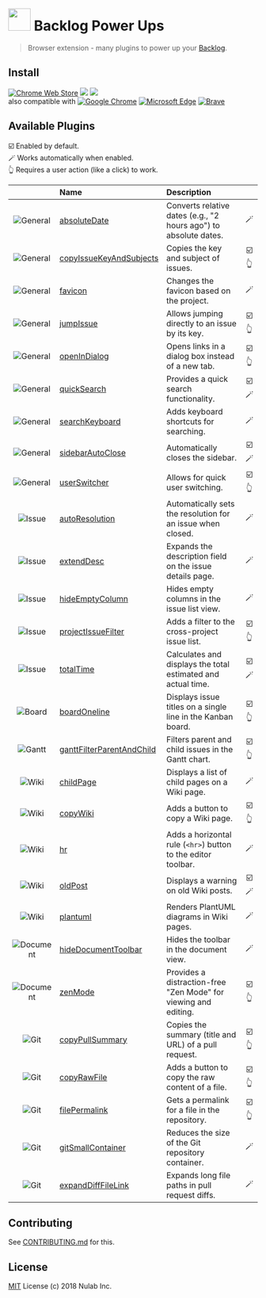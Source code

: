 # <img src="icon128.png" width="45"> Backlog Power Ups

> Browser extension - many plugins to power up your [Backlog](https://backlog.com).

## Install

[![Chrome Web Store][chrome-web-store-versions-src]][chrome-web-store-url]
[![][chrome-web-store-users-src]][chrome-web-store-url]
[![][chrome-web-store-stars-src]][chrome-web-store-url]  
also compatible with
[![Google Chrome][browser-chrome-src]][chrome-web-store-url]
[![Microsoft Edge][browser-edge-src]][chrome-web-store-url]
[![Brave][browser-brave-src]][chrome-web-store-url]

## Available Plugins

☑️ Enabled by default.  
🪄 Works automatically when enabled.  
👆 Requires a user action (like a click) to work.

|                           | Name                                                                    | Description                                                      |      |
|:-------------------------:|:------------------------------------------------------------------------|:-----------------------------------------------------------------|:----:|
|  ![General][general-src]  | [absoluteDate](plugins/absoluteDate.ts)                                 | Converts relative dates (e.g., "2 hours ago") to absolute dates. |  🪄  |
|  ![General][general-src]  | [copyIssueKeyAndSubjects](plugins/copyIssueKeyAndSubjects.ts)           | Copies the key and subject of issues.                            | ☑️👆 |
|  ![General][general-src]  | [favicon](plugins/favicon.ts)                                           | Changes the favicon based on the project.                        |  🪄  |
|  ![General][general-src]  | [jumpIssue](plugins/jumpIssue.ts)                                       | Allows jumping directly to an issue by its key.                  | ☑️👆 |
|  ![General][general-src]  | [openInDialog](plugins/openInDialog/index.ts)                           | Opens links in a dialog box instead of a new tab.                | ☑️👆 |
|  ![General][general-src]  | [quickSearch](plugins/quickSearch.ts)                                   | Provides a quick search functionality.                           | ☑️🪄 |
|  ![General][general-src]  | [searchKeyboard](plugins/searchKeyboard.ts)                             | Adds keyboard shortcuts for searching.                           |  🪄  |
|  ![General][general-src]  | [sidebarAutoClose](plugins/sidebarAutoClose.ts)                         | Automatically closes the sidebar.                                | ☑️🪄 |
|  ![General][general-src]  | [userSwitcher](plugins/userSwitcher/index.ts)                           | Allows for quick user switching.                                 | ☑️👆 |
|    ![Issue][issue-src]    | [autoResolution](plugins/autoResolution.ts)                             | Automatically sets the resolution for an issue when closed.      |  🪄  |
|    ![Issue][issue-src]    | [extendDesc](plugins/extendDesc.ts)                                     | Expands the description field on the issue details page.         |  🪄  |
|    ![Issue][issue-src]    | [hideEmptyColumn](plugins/hideEmptyColumn/index.ts)                     | Hides empty columns in the issue list view.                      |  🪄  |
|    ![Issue][issue-src]    | [projectIssueFilter](plugins/projectIssueFilter/index.ts)               | Adds a filter to the cross-project issue list.                   | ☑️👆 |
|    ![Issue][issue-src]    | [totalTime](plugins/totalTime/index.ts)                                 | Calculates and displays the total estimated and actual time.     | ☑️🪄 |
|    ![Board][board-src]    | [boardOneline](plugins/boardOneline/index.ts)                           | Displays issue titles on a single line in the Kanban board.      | ☑️👆 |
|    ![Gantt][gantt-src]    | [ganttFilterParentAndChild](plugins/ganttFilterParentAndChild/index.ts) | Filters parent and child issues in the Gantt chart.              | ☑️👆 |
|     ![Wiki][wiki-src]     | [childPage](plugins/childPage.ts)                                       | Displays a list of child pages on a Wiki page.                   |  🪄  |
|     ![Wiki][wiki-src]     | [copyWiki](plugins/copyWiki.ts)                                         | Adds a button to copy a Wiki page.                               | ☑️👆 |
|     ![Wiki][wiki-src]     | [hr](plugins/hr/index.ts)                                               | Adds a horizontal rule (`<hr>`) button to the editor toolbar.    |  🪄  |
|     ![Wiki][wiki-src]     | [oldPost](plugins/oldPost/index.ts)                                     | Displays a warning on old Wiki posts.                            | ☑️🪄 |
|     ![Wiki][wiki-src]     | [plantuml](plugins/plantuml.ts)                                         | Renders PlantUML diagrams in Wiki pages.                         |  🪄  |
| ![Document][document-src] | [hideDocumentToolbar](plugins/hideDocumentToolbar/index.ts)             | Hides the toolbar in the document view.                          |  🪄  |
| ![Document][document-src] | [zenMode](plugins/zenMode/index.ts)                                     | Provides a distraction-free "Zen Mode" for viewing and editing.  | ☑️👆 |
|      ![Git][git-src]      | [copyPullSummary](plugins/copyPullSummary/index.ts)                     | Copies the summary (title and URL) of a pull request.            | ☑️👆 |
|      ![Git][git-src]      | [copyRawFile](plugins/copyRawFile.ts)                                   | Adds a button to copy the raw content of a file.                 | ☑️👆 |
|      ![Git][git-src]      | [filePermalink](plugins/filePermalink.ts)                               | Gets a permalink for a file in the repository.                   | ☑️👆 |
|      ![Git][git-src]      | [gitSmallContainer](plugins/gitSmallContainer/index.ts)                 | Reduces the size of the Git repository container.                |  🪄  |
|      ![Git][git-src]      | [expandDiffFileLink](plugins/expandDiffFileLink/index.ts)               | Expands long file paths in pull request diffs.                   |  🪄  |

## Contributing

See [CONTRIBUTING.md](CONTRIBUTING.md) for this.

## License

[MIT](LICENSE) License (c) 2018 Nulab Inc.

<!-- sources and urls -->

[chrome-web-store-url]: https://chromewebstore.google.com/detail/backlog-power-ups/oknjgkbkglfeeobjojelkbhfpjkgcndb

[chrome-web-store-versions-src]: https://img.shields.io/chrome-web-store/v/oknjgkbkglfeeobjojelkbhfpjkgcndb?style=for-the-badge

[chrome-web-store-users-src]: https://img.shields.io/chrome-web-store/users/oknjgkbkglfeeobjojelkbhfpjkgcndb?style=for-the-badge

[chrome-web-store-stars-src]: https://img.shields.io/chrome-web-store/stars/oknjgkbkglfeeobjojelkbhfpjkgcndb?style=for-the-badge

[browser-chrome-src]: https://cdnjs.cloudflare.com/ajax/libs/browser-logos/75.0.1/chrome/chrome_16x16.png

[browser-edge-src]: https://cdnjs.cloudflare.com/ajax/libs/browser-logos/75.0.1/edge/edge_16x16.png

[browser-brave-src]: https://cdnjs.cloudflare.com/ajax/libs/browser-logos/75.0.1/brave/brave_16x16.png

[general-src]: https://img.shields.io/badge/General-007BFF?style=flat-square

[issue-src]: https://img.shields.io/badge/Issue-28A745?style=flat-square

[board-src]: https://img.shields.io/badge/Board-17A2B8?style=flat-square

[gantt-src]: https://img.shields.io/badge/Gantt-9013FE?style=flat-square

[wiki-src]: https://img.shields.io/badge/Wiki-E85D04?style=flat-square

[document-src]: https://img.shields.io/badge/Document-4A4A4A?style=flat-square

[git-src]: https://img.shields.io/badge/Git-D94125?style=flat-square
